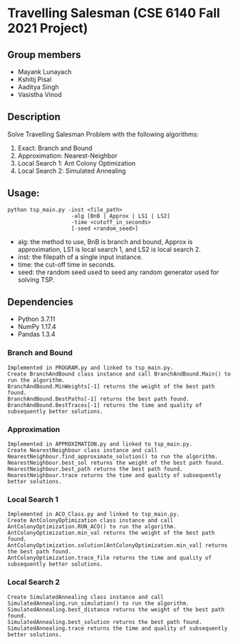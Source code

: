 # Travelling Salesman (CSE 6140 Fall 2021 Project)


## Group members
- Mayank Lunayach 
- Kshitij Pisal
- Aaditya Singh
- Vasistha Vinod


## Description
Solve Travelling Salesman Problem with the following algorithms:  
1. Exact: Branch and Bound
2. Approximation: Nearest-Neighbor
3. Local Search 1: Ant Colony Optimization
4. Local Search 2: Simulated Annealing


## Usage:
```
python tsp_main.py -inst <file_path>
                    -alg [BnB | Approx | LS1 | LS2]
                    -time <cutoff_in_seconds>
                    [-seed <random_seed>]
```  
- alg: the method to use, BnB is branch and bound, Approx is approximation, LS1 is local search 1, and LS2 is local search 2.
- inst: the filepath of a single input instance.
- time: the cut-off time in seconds.
- seed: the random seed used to seed any random generator used for solving TSP.


## Dependencies
- Python  3.7.11
- NumPy 1.17.4
- Pandas  1.3.4  


### Branch and Bound
    Implemented in PROGRAM.py and linked to tsp_main.py.
    Create BranchAndBound class instance and call BranchAndBound.Main() to run the algorithm.
    BranchAndBound.MinWeights[-1] returns the weight of the best path found.
    BranchAndBound.BestPaths[-1] returns the best path found.
    BranchAndBound.BestTraces[-1] returns the time and quality of subsequently better solutions.
    
    
### Approximation
    Implemented in APPROXIMATION.py and linked to tsp_main.py.
    Create NearestNeighbour class instance and call NearestNeighbour.find_approximate_solution() to run the algorithm.
    NearestNeighbour.best_sol returns the weight of the best path found.
    NearestNeighbour.best_path returns the best path found.
    NearestNeighbour.trace returns the time and quality of subsequently better solutions.
    
    
### Local Search 1
    Implemented in ACO_Class.py and linked to tsp_main.py.
    Create AntColonyOptimization class instance and call AntColonyOptimization.RUN_ACO() to run the algorithm.
    AntColonyOptimization.min_val returns the weight of the best path found.
    AntColonyOptimization.solution[AntColonyOptimization.min_val] returns the best path found.
    AntColonyOptimization.trace_file returns the time and quality of subsequently better solutions.
    
    
### Local Search 2
    Create SimulatedAnnealing class instance and call SimulatedAnnealing.run_simulation() to run the algorithm.
    SimulatedAnnealing.best_distance returns the weight of the best path found.
    SimulatedAnnealing.best_solution returns the best path found.
    SimulatedAnnealing.trace returns the time and quality of subsequently better solutions.